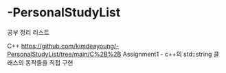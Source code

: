 # -PersonalStudyList
공부 정리 리스트

C++
https://github.com/kimdeayoung/-PersonalStudyList/tree/main/C%2B%2B
Assignment1 - c++의 std::string 클래스의 동작들을 직접 구현
